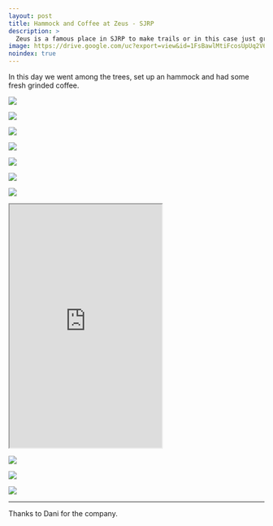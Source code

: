 ```yaml
---
layout: post
title: Hammock and Coffee at Zeus - SJRP
description: >
  Zeus is a famous place in SJRP to make trails or in this case just grab some snack and watch an amazing sunset.
image: https://drive.google.com/uc?export=view&id=1FsBawlMtiFcosUpUq2V6qqEjd7UDYsuX
noindex: true
---
```


In this day we went among the trees, set up an hammock and had some fresh grinded coffee.

![](https://drive.google.com/uc?export=view&id=1uRD941veKuPPPWgLk_pVwqIzQoOFND4s)

![](https://drive.google.com/uc?export=view&id=10FG2FfU1neN0jlLT7svvFeHqfhW-xDAM)

![](https://drive.google.com/uc?export=view&id=1d0s28iAIy9qYyYVFu7JiztkCuzevw76U)

![](https://drive.google.com/uc?export=view&id=1a_Mfb7YlOvxKuNJ2RBRPvD80L0hh4Yvy)

![](https://drive.google.com/uc?export=view&id=1Yt9cd6Gdav1VYyTQQz3OXziEHbSWmYmT)

![](https://drive.google.com/uc?export=view&id=1wWcGPRNWIUz_v7hO0QQbTLc5apaP1awv)

![](https://drive.google.com/uc?export=view&id=1u11WEvI6_1CjlPR5GRDlXSitnRC7tm1X)

<iframe src="https://drive.google.com/file/d/1OqsLIH-WIERzX-Xx04aV5-5SNJ8r6oqH/preview" class="is-fullwidth" height="480"></iframe>

![](https://drive.google.com/uc?export=view&id=1FjETte99YDE0pWgJ4_JLMEfdoLiK1JJR)

![](https://drive.google.com/uc?export=view&id=1cznVgjF1llAzpgaydkrAxTKMbQW58RHJ)

![](https://drive.google.com/uc?export=view&id=1qiMOqUZUJEWUCU0LFxHpNJQbCL1H7iyr)


* * * 

Thanks to Dani for the company.
